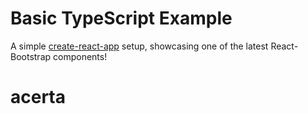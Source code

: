 # Basic TypeScript Example

A simple [create-react-app](CRA-README.md) setup, showcasing one of the latest React-Bootstrap components!
# acerta
